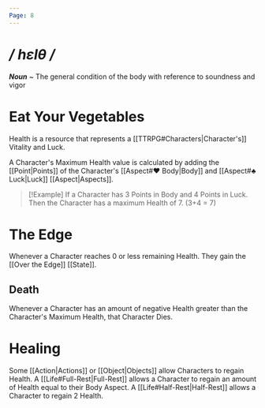 ```yaml
---
Page: 8
---
```

# */ hɛlθ /*
***Noun*** ~ The general condition of the body with reference to soundness and vigor
# Eat Your Vegetables
Health is a resource that represents a [[TTRPG#Characters|Character's]] Vitality and Luck.

A Character's Maximum Health value is calculated by adding the [[Point|Points]] of the Character's [[Aspect#♥ Body|Body]] and [[Aspect#♣ Luck|Luck]] [[Aspect|Aspects]].
>[!Example]
>If a Character has 3 Points in Body and 4 Points in Luck. Then the Character has a maximum Health of 7. (3+4 = 7)
# The Edge
Whenever a Character reaches 0 or less remaining Health. They gain the [[Over the Edge]] [[State]].
## Death
Whenever a Character has an amount of negative Health greater than the Character's Maximum Health, that Character Dies.
# Healing
Some [[Action|Actions]] or [[Object|Objects]] allow Characters to regain Health.
A [[Life#Full-Rest|Full-Rest]] allows a Character to regain an amount of Health equal to their Body Aspect.
A [[Life#Half-Rest|Half-Rest]] allows a Character to regain 2 Health.
